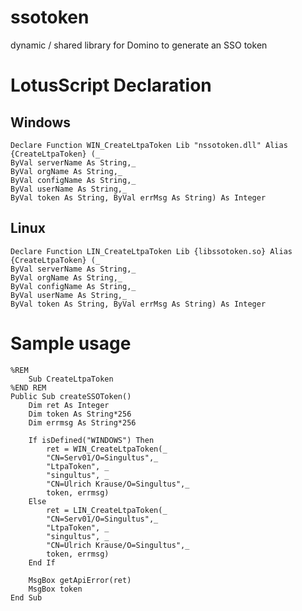 # ssotoken
dynamic / shared library for Domino to generate an SSO token

# LotusScript Declaration

## Windows
```
Declare Function WIN_CreateLtpaToken Lib "nssotoken.dll" Alias {CreateLtpaToken} (_
ByVal serverName As String,_
ByVal orgName As String,_
ByVal configName As String,_
ByVal userName As String,_
ByVal token As String, ByVal errMsg As String) As Integer
```
## Linux
```
Declare Function LIN_CreateLtpaToken Lib {libssotoken.so} Alias {CreateLtpaToken} (_
ByVal serverName As String,_
ByVal orgName As String,_
ByVal configName As String,_
ByVal userName As String,_
ByVal token As String, ByVal errMsg As String) As Integer
```

# Sample usage

	%REM
		Sub CreateLtpaToken
	%END REM
	Public Sub createSSOToken()
		Dim ret As Integer
		Dim token As String*256
		Dim errmsg As String*256
		
		If isDefined("WINDOWS") Then
			ret = WIN_CreateLtpaToken(_
			"CN=Serv01/O=Singultus",_
			"LtpaToken", _
			"singultus", _
			"CN=Ulrich Krause/O=Singultus",_
			token, errmsg)
		Else
			ret = LIN_CreateLtpaToken(_
			"CN=Serv01/O=Singultus",_
			"LtpaToken", _
			"singultus", _
			"CN=Ulrich Krause/O=Singultus",_
			token, errmsg)
		End If
		
		MsgBox getApiError(ret)
		MsgBox token
	End Sub


